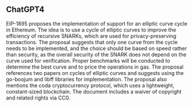 ## ChatGPT4

EIP-1895 proposes the implementation of support for an elliptic curve cycle in Ethereum. The idea is to use a cycle of elliptic curves to improve the efficiency of recursive SNARKs, which are used for privacy-preserving transactions. The proposal suggests that only one curve from the cycle needs to be implemented, and the choice should be based on speed rather than security, as the overall security of the SNARK does not depend on the curve used for verification. Proper benchmarks will be conducted to determine the best curve and to price the operations in gas. The proposal references two papers on cycles of elliptic curves and suggests using the go-boojum and libff libraries for implementation. The proposal also mentions the coda cryptocurrency protocol, which uses a lightweight, constant-sized blockchain. The document includes a waiver of copyright and related rights via CC0.
